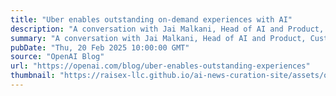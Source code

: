 ```yaml
---
title: "Uber enables outstanding on-demand experiences with AI"
description: "A conversation with Jai Malkani, Head of AI and Product, Customer Obsession at Uber."
summary: "A conversation with Jai Malkani, Head of AI and Product, Customer Obsession at Uber."
pubDate: "Thu, 20 Feb 2025 10:00:00 GMT"
source: "OpenAI Blog"
url: "https://openai.com/blog/uber-enables-outstanding-experiences"
thumbnail: "https://raisex-llc.github.io/ai-news-curation-site/assets/openai_logo.png"
---
```


